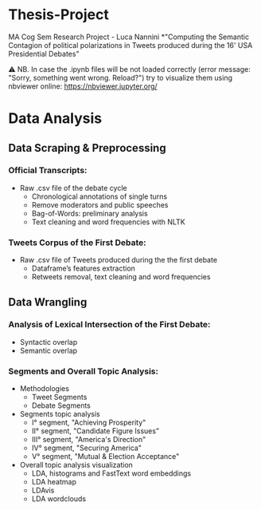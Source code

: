 # Thesis-Project
MA Cog Sem Research Project - Luca Nannini 
*"Computing the Semantic Contagion of political polarizations in Tweets produced during the 16' USA Presidential Debates"

:warning: NB. In case the .ipynb files will be not loaded correctly (error message: "Sorry, something went wrong. Reload?") try to visualize them using nbviewer online: https://nbviewer.jupyter.org/

# Data Analysis
## Data Scraping & Preprocessing

### Official Transcripts:
* Raw .csv file of the debate cycle 
  * Chronological annotations of single turns
  * Remove moderators and public speeches
  * Bag-of-Words: preliminary analysis
  * Text cleaning and word frequencies with NLTK 

### Tweets Corpus of the First Debate:
* Raw .csv file of Tweets produced during the the first debate
  * Dataframe’s features extraction 
  * Retweets removal, text cleaning and word frequencies

## Data Wrangling

### Analysis of Lexical Intersection of the First Debate:
* Syntactic overlap 
* Semantic overlap 

### Segments and Overall Topic Analysis:
* Methodologies
  * Tweet Segments
  * Debate Segments
* Segments topic analysis
  * I° segment, "Achieving Prosperity"
  * II° segment, "Candidate Figure Issues”
  * III° segment, "America's Direction"
  * IV° segment, "Securing America"
  * V° segment, "Mutual & Election Acceptance"
* Overall topic analysis visualization
  * LDA, histograms and FastText word embeddings
  * LDA heatmap 
  * LDAvis 
  * LDA wordclouds
